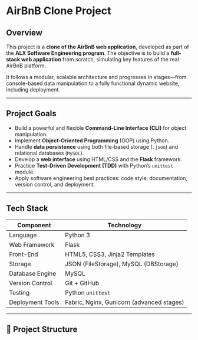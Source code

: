 # AirBnB Clone Project

## Overview

This project is a **clone of the AirBnB web application**, developed as part of the **ALX Software Engineering program**. The objective is to build a **full-stack web application** from scratch, simulating key features of the real AirBnB platform.

It follows a modular, scalable architecture and progresses in stages—from console-based data manipulation to a fully functional dynamic website, including deployment.

---

## Project Goals

- Build a powerful and flexible **Command-Line Interface (CLI)** for object manipulation.
- Implement **Object-Oriented Programming** (OOP) using Python.
- Handle **data persistence** using both file-based storage (`.json`) and relational databases (`MySQL`).
- Develop a **web interface** using HTML/CSS and the **Flask** framework.
- Practice **Test-Driven Development (TDD)** with Python’s `unittest` module.
- Apply software engineering best practices: code style, documentation, version control, and deployment.

---

## Tech Stack

| Component        | Technology                        |
|------------------|------------------------------------|
| Language         | Python 3                           |
| Web Framework    | Flask                              |
| Front-End        | HTML5, CSS3, Jinja2 Templates       |
| Storage          | JSON (FileStorage), MySQL (DBStorage) |
| Database Engine  | MySQL                              |
| Version Control  | Git + GitHub                       |
| Testing          | Python `unittest`                  |
| Deployment Tools | Fabric, Nginx, Gunicorn (advanced stages) |

---

## 🔧 Project Structure

